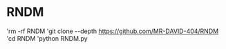 # RNDM

'rm -rf RNDM
'git clone --depth https://github.com/MR-DAVID-404/RNDM
'cd RNDM
'python RNDM.py
